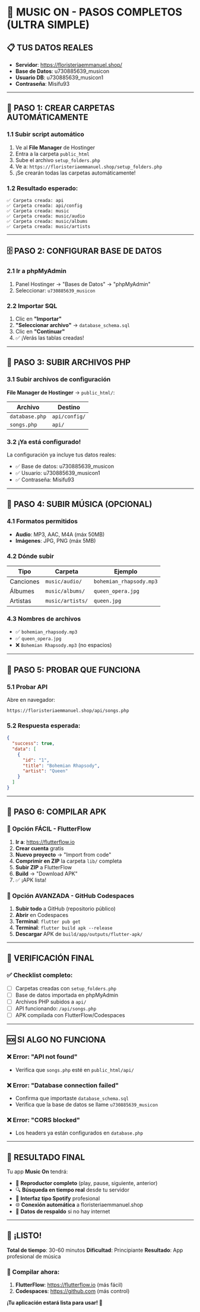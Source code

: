 # 🎵 MUSIC ON - PASOS COMPLETOS (ULTRA SIMPLE)

## 📋 TUS DATOS REALES
- **Servidor**: https://floristeriaemmanuel.shop/
- **Base de Datos**: u730885639_musicon
- **Usuario DB**: u730885639_musicon1
- **Contraseña**: Misifu93

---

## 🚀 PASO 1: CREAR CARPETAS AUTOMÁTICAMENTE

### 1.1 Subir script automático
1. Ve al **File Manager** de Hostinger
2. Entra a la carpeta `public_html`
3. Sube el archivo `setup_folders.php`
4. Ve a: `https://floristeriaemmanuel.shop/setup_folders.php`
5. ¡Se crearán todas las carpetas automáticamente!

### 1.2 Resultado esperado:
```
✅ Carpeta creada: api
✅ Carpeta creada: api/config
✅ Carpeta creada: music
✅ Carpeta creada: music/audio
✅ Carpeta creada: music/albums
✅ Carpeta creada: music/artists
```

---

## 🗄️ PASO 2: CONFIGURAR BASE DE DATOS

### 2.1 Ir a phpMyAdmin
1. Panel Hostinger → "Bases de Datos" → "phpMyAdmin"
2. Seleccionar: `u730885639_musicon`

### 2.2 Importar SQL
1. Clic en **"Importar"**
2. **"Seleccionar archivo"** → `database_schema.sql`
3. Clic en **"Continuar"**
4. ✅ ¡Verás las tablas creadas!

---

## 📁 PASO 3: SUBIR ARCHIVOS PHP

### 3.1 Subir archivos de configuración
**File Manager de Hostinger** → `public_html/`:

| Archivo | Destino |
|---------|---------|
| `database.php` | `api/config/` |
| `songs.php` | `api/` |

### 3.2 ¡Ya está configurado!
La configuración ya incluye tus datos reales:
- ✅ Base de datos: u730885639_musicon
- ✅ Usuario: u730885639_musicon1  
- ✅ Contraseña: Misifu93

---

## 🎵 PASO 4: SUBIR MÚSICA (OPCIONAL)

### 4.1 Formatos permitidos
- **Audio**: MP3, AAC, M4A (máx 50MB)
- **Imágenes**: JPG, PNG (máx 5MB)

### 4.2 Dónde subir
| Tipo | Carpeta | Ejemplo |
|------|---------|---------|
| Canciones | `music/audio/` | `bohemian_rhapsody.mp3` |
| Álbumes | `music/albums/` | `queen_opera.jpg` |
| Artistas | `music/artists/` | `queen.jpg` |

### 4.3 Nombres de archivos
- ✅ `bohemian_rhapsody.mp3`
- ✅ `queen_opera.jpg`
- ❌ `Bohemian Rhapsody.mp3` (no espacios)

---

## 🧪 PASO 5: PROBAR QUE FUNCIONA

### 5.1 Probar API
Abre en navegador:
```
https://floristeriaemmanuel.shop/api/songs.php
```

### 5.2 Respuesta esperada:
```json
{
  "success": true,
  "data": [
    {
      "id": "1",
      "title": "Bohemian Rhapsody",
      "artist": "Queen"
    }
  ]
}
```

---

## 📱 PASO 6: COMPILAR APK

### 🥇 Opción FÁCIL - FlutterFlow

1. **Ir a**: https://flutterflow.io
2. **Crear cuenta** gratis
3. **Nuevo proyecto** → "Import from code"
4. **Comprimir en ZIP** la carpeta `lib/` completa
5. **Subir ZIP** a FlutterFlow
6. **Build** → "Download APK"
7. ✅ ¡APK lista!

### 🥈 Opción AVANZADA - GitHub Codespaces

1. **Subir todo** a GitHub (repositorio público)
2. **Abrir** en Codespaces
3. **Terminal**: `flutter pub get`
4. **Terminal**: `flutter build apk --release`
5. **Descargar** APK de `build/app/outputs/flutter-apk/`

---

## 🎯 VERIFICACIÓN FINAL

### ✅ Checklist completo:
- [ ] Carpetas creadas con `setup_folders.php`
- [ ] Base de datos importada en phpMyAdmin
- [ ] Archivos PHP subidos a `api/`
- [ ] API funcionando: `/api/songs.php`
- [ ] APK compilada con FlutterFlow/Codespaces

---

## 🆘 SI ALGO NO FUNCIONA

### ❌ Error: "API not found"
- Verifica que `songs.php` esté en `public_html/api/`

### ❌ Error: "Database connection failed"  
- Confirma que importaste `database_schema.sql`
- Verifica que la base de datos se llame `u730885639_musicon`

### ❌ Error: "CORS blocked"
- Los headers ya están configurados en `database.php`

---

## 🏁 RESULTADO FINAL

Tu app **Music On** tendrá:
- 🎵 **Reproductor completo** (play, pause, siguiente, anterior)
- 🔍 **Búsqueda en tiempo real** desde tu servidor
- 📱 **Interfaz tipo Spotify** profesional
- 🌐 **Conexión automática** a floristeriaemmanuel.shop
- 💾 **Datos de respaldo** si no hay internet

---

## 🎉 ¡LISTO!

**Total de tiempo**: 30-60 minutos
**Dificultad**: Principiante
**Resultado**: App profesional de música

### 🚀 Compilar ahora:
1. **FlutterFlow**: https://flutterflow.io (más fácil)
2. **Codespaces**: https://github.com (más control)

**¡Tu aplicación estará lista para usar! 🎵** 